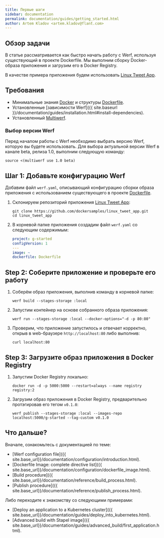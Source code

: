 ```yaml
---
title: Первые шаги
sidebar: documentation
permalink: documentation/guides/getting_started.html
author: Artem Kladov <artem.kladov@flant.com>
---
```


## Обзор задачи

В статье рассматривается как быстро начать работу с Werf, используя существующий в проекте Dockerfile. Мы выполним сборку Docker-образа приложения и загрузим его в Docker Registry.

В качестве примера приложения будем использовать [Linux Tweet App](https://github.com/dockersamples/linux_tweet_app).

## Требования

* Минимальные знания [Docker](https://www.docker.com/) и структуры [Dockerfile](https://docs.docker.com/engine/reference/builder/).
* Установленные [зависимости Werf]({{ site.baseurl }}/documentation/guides/installation.html#install-dependencies).
* Установленный [Multiwerf](https://github.com/flant/multiwerf).

### Выбор версии Werf

Перед началом работы с Werf необходимо выбрать версию Werf, которую вы будете использовать. Для выбора актуальной версии Werf в канале beta, релиза 1.0, выполним следующую команду:

```shell
source <(multiwerf use 1.0 beta)
```

## Шаг 1: Добавьте конфигурацию Werf

Добавим файл `werf.yaml`, описывающий конфигурацию сборки образа приложения с использованием существующего в проекте [Dockerfile](https://github.com/dockersamples/linux_tweet_app/blob/master/Dockerfile).

1. Склонируем репозиторий приложения [Linux Tweet App](https://github.com/dockersamples/linux_tweet_app):

    ```shell
    git clone https://github.com/dockersamples/linux_tweet_app.git
    cd linux_tweet_app
    ```

1. В корневой папке приложения создадим файл `werf.yaml` со следующим содержимым:

    ```yaml
    project: g-started
    configVersion: 1
    ---
    image: ~
    dockerfile: Dockerfile
    ```

## Step 2: Соберите приложение и проверьте его работу

1. Соберём образ приложения, выполнив команду в корневой папке:

    ```shell
    werf build --stages-storage :local
    ```

1. Запустим контейнер на основе собранного образа приложения:

    ```shell
    werf run --stages-storage :local --docker-options="-d -p 80:80"
    ```

1. Проверим, что приложение запустилось и отвечает корректно, открыв в web-браузере `http://localhost:80` либо выполнив:

    ```shell
    curl localhost:80
    ```

## Step 3: Загрузите образ приложения в Docker Registry

1. Запустим Docker Registry локально:

    ```shell
    docker run -d -p 5000:5000 --restart=always --name registry registry:2
    ```

2. Загрузим образ приложения в Docker Registry, предварительно протэгировав его тегом `v0.1.0`:

    ```shell
    werf publish --stages-storage :local --images-repo localhost:5000/g-started --tag-custom v0.1.0
    ```

## Что дальше?

Вначале, ознакомьтесь с документацией по теме:
* [Werf configuration file]({{ site.base_url}}/documentation/configuration/introduction.html).
* [Dockerfile Image: complete directive list]({{ site.base_url}}/documentation/configuration/dockerfile_image.html).
* [Build procedure]({{ site.base_url}}/documentation/reference/build_process.html).
* [Publish procedure]({{ site.base_url}}/documentation/reference/publish_process.html).

Либо переходите к знакомству со следующими примерами:
* [Deploy an application to a Kubernetes cluster]({{ site.base_url}}/documentation/guides/deploy_into_kubernetes.html).
* [Advanced build with Stapel image]({{ site.base_url}}/documentation/guides/advanced_build/first_application.html).
